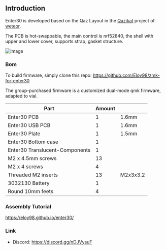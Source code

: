 ## Introduction
Enter30 is developed based on the Qaz Layout in the [Qazikat](https://github.com/weteor/Qazikat) project of [weteor](https://github.com/weteor).

The PCB is hot-swappable, the main control is nrf52840, the shell with upper and lower cover, supports strap, gasket structure.

![image](https://res.cloudinary.com/dref0olos/image/upload/q_50/v1730945913/keyboard/Enter30/B2F949AFC5ECBFA0092ABC305AD23D55_lxvequ.jpg)

### Bom
To build firmware, simply clone this repo: https://github.com/Eloy98/zmk-for-enter30


The group-purchased firmware is a customized dual-mode qmk firmware, adapted to vial.

| Part    |  Amount   |     |
| --- | --- | --- |
|   Enter30 PCB         |  1  |  1.6mm   |
|   Enter30 USB PCB         |  1  |  1.6mm   |
|   Enter30 Plate             |  1  |  1.5mm   |
|   Enter30 Bottom case |   1  |     |
|   Enter30 Translucent-Components    |   1  |     |
|   M2 x 4.5mm screws          |  13   |     |
|   M2 x 4 screws          |  4   |     |
|   Threaded M2 inserts      |  13   |   M2x3x3.2  |
|   3032130 Battery           |  1   |     |
|   Round 10mm feets          |  4   |     |

### Assembly Tutorial

https://eloy98.github.io/enter30/

### Link
- Discord: https://discord.gg/nDJVysuF